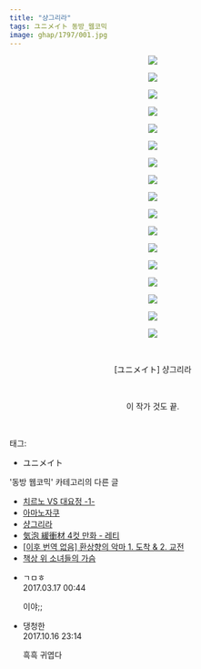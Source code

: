 ```yaml
---
title: "샹그리라"
tags: ユニメイト 동방_웹코믹
image: ghap/1797/001.jpg
---
```

<div class="article">
<p style="text-align: center; clear: none; float: none;"><img src="{{ site.nasurl }}/ghap/1797/001.jpg"/></p>
<p style="text-align: center; clear: none; float: none;"><img src="{{ site.nasurl }}/ghap/1797/002.jpg"/></p>
<p style="text-align: center; clear: none; float: none;"><img src="{{ site.nasurl }}/ghap/1797/003.jpg"/></p>
<p style="text-align: center; clear: none; float: none;"><img src="{{ site.nasurl }}/ghap/1797/004.jpg"/></p>
<p style="text-align: center; clear: none; float: none;"><img src="{{ site.nasurl }}/ghap/1797/005.jpg"/></p>
<p style="text-align: center; clear: none; float: none;"><img src="{{ site.nasurl }}/ghap/1797/006.jpg"/></p>
<p style="text-align: center; clear: none; float: none;"><img src="{{ site.nasurl }}/ghap/1797/007.jpg"/></p>
<p style="text-align: center; clear: none; float: none;"><img src="{{ site.nasurl }}/ghap/1797/008.jpg"/></p>
<p style="text-align: center; clear: none; float: none;"><img src="{{ site.nasurl }}/ghap/1797/009.jpg"/></p>
<p style="text-align: center; clear: none; float: none;"><img src="{{ site.nasurl }}/ghap/1797/010.jpg"/></p>
<p style="text-align: center; clear: none; float: none;"><img src="{{ site.nasurl }}/ghap/1797/011.jpg"/></p>
<p style="text-align: center; clear: none; float: none;"><img src="{{ site.nasurl }}/ghap/1797/012.jpg"/></p>
<p style="text-align: center; clear: none; float: none;"><img src="{{ site.nasurl }}/ghap/1797/013.jpg"/></p>
<p style="text-align: center; clear: none; float: none;"><img src="{{ site.nasurl }}/ghap/1797/014.jpg"/></p>
<p style="text-align: center; clear: none; float: none;"><img src="{{ site.nasurl }}/ghap/1797/015.jpg"/></p>
<p style="text-align: center; clear: none; float: none;"><img src="{{ site.nasurl }}/ghap/1797/016.jpg"/></p>
<p style="text-align: center; clear: none; float: none;"><img src="{{ site.nasurl }}/ghap/1797/017.jpg"/></p>
<p style="text-align: center; clear: none; float: none;"><br/></p>
<p style="text-align: center; clear: none; float: none;">[ユニメイト] 샹그리라</p>
<p style="text-align: center; clear: none; float: none;"><br/></p>
<p style="text-align: center; clear: none; float: none;">이 작가 것도 끝.</p>
<p><br/></p>
</div><div class="tagTrail">
<p>태그: </p>
<ul>
<li>ユニメイト</li>
</ul>
</div><div class="another">
<p>'동방 웹코믹' 카테고리의 다른 글</p>
<ul>
<li><a href="/2016-08-25-ghap_1827">치르노 VS 대요정 -1-</a></li>
<li><a href="/2016-08-24-ghap_1810">아마노자쿠</a></li>
<li><a href="/2016-08-23-ghap_1797">샹그리라</a></li>
<li><a href="/2016-08-23-ghap_1789">気泡 緩衝材 4컷 만화 - 레티</a></li>
<li><a href="/2016-08-23-ghap_1786">[이후 번역 없음] 환상향의 악마 1. 도착 &amp; 2. 교전</a></li>
<li><a href="/2016-08-22-ghap_1769">책상 위 소녀들의 가슴</a></li>
</ul>
</div><div class="cb_module cb_fluid">
<div class="cb_wrt cb_profile">
<div class="comment">
<ul>
<li class="cb_thumb_off" id="comment14941411">
<div class="cb_comment_area">
<div class="cb_info_area">
<div class="cb_section">
<span class="cb_nick_name">ㄱㅁㅎ</span>
</div>
<div class="cb_section">
<span class="cb_date">2017.03.17 00:44 </span>
</div>
</div>
<div class="cb_dsc_comment">
<p class="cb_dsc">
											이야;;
										</p>
</div>
</div></li>
<li class="cb_thumb_off" id="comment15107059">
<div class="cb_comment_area">
<div class="cb_info_area">
<div class="cb_section">
<span class="cb_nick_name">댕청한</span>
</div>
<div class="cb_section">
<span class="cb_date">2017.10.16 23:14 </span>
</div>
</div>
<div class="cb_dsc_comment">
<p class="cb_dsc">
											흑흑 귀엽다
										</p>
</div>
</div></li>
</ul>
</div>
</div><!-- commentList close -->
</div>